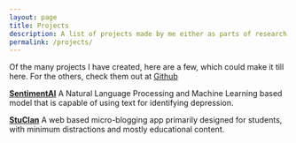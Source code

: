 ```yaml
---
layout: page
title: Projects
description: A list of projects made by me either as parts of research projects, hackathons or just by the need.
permalink: /projects/
---
```



Of the many projects I have created, here are a few, which could make it
till here. For the others, check them out at
[Github](https://github.com/achintyajha)

**[SentimentAI](https://sentimate.herokuapp.com/)** A Natural Language Processing and Machine Learning based model that is capable of using text for identifying depression.

**[StuClan](https://stuclan.achintyajha.in/)** A web based micro-blogging app primarily designed for students, with minimum distractions and mostly educational content.

<!-- Format

**[Title](URL)** Description

 -->
